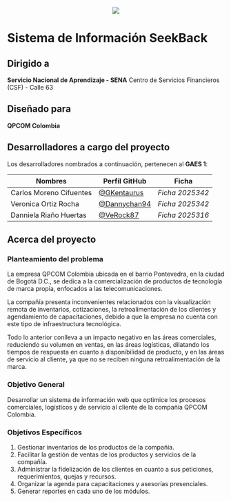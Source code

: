 <p align="center"><img src="https://qpcom.seekback.tech/logo2.png"></p>

# Sistema de Información SeekBack

## Dirigido a

**Servicio Nacional de Aprendizaje - SENA**
Centro de Servicios Financieros (CSF) - Calle 63

## Diseñado para

**QPCOM Colombia**

## Desarrolladores a cargo del proyecto

Los desarrolladores nombrados a continuación, pertenecen al **GAES 1**:

| Nombres                 | Perfíl GitHub                                  | Ficha           |
| ----------------------- | ---------------------------------------------- | --------------- |
| Carlos Moreno Cifuentes | [@GKentaurus](https://github.com/GKentaurus)   | _Ficha 2025342_ |
| Veronica Ortiz Rocha    | [@Dannychan94](https://github.com/dannychan94) | _Ficha 2025342_ |
| Danniela Riaño Huertas  | [@VeRock87](https://github.com/VeRock87)       | _Ficha 2025316_ |

## Acerca del proyecto

### Planteamiento del problema

La empresa QPCOM Colombia ubicada en el barrio Pontevedra, en la ciudad de Bogotá D.C., se dedica a la comercialización de productos de tecnología de marca propia, enfocados a las telecomunicaciones.

La compañía presenta inconvenientes relacionados con la visualización remota de inventarios, cotizaciones, la retroalimentación de los clientes y agendamiento de capacitaciones, debido a que la empresa no cuenta con este tipo de infraestructura tecnológica.

Todo lo anterior conlleva a un impacto negativo en las áreas comerciales, reduciendo su volumen en ventas, en las áreas logísticas, dilatando los tiempos de respuesta en cuanto a disponibilidad de producto, y en las áreas de servicio al cliente, ya que no se reciben ninguna retroalimentación de la marca.

### Objetivo General

Desarrollar un sistema de información web que optimice los procesos comerciales, logísticos y de servicio al cliente de la compañía QPCOM Colombia.

### Objetivos Específicos

1. Gestionar inventarios de los productos de la compañía.
2. Facilitar la gestión de ventas de los productos y servicios de la compañía.
3. Administrar la fidelización de los clientes en cuanto a sus peticiones, requerimientos, quejas y recursos.
4. Organizar la agenda para capacitaciones y asesorías presenciales.
5. Generar reportes en cada uno de los módulos.
